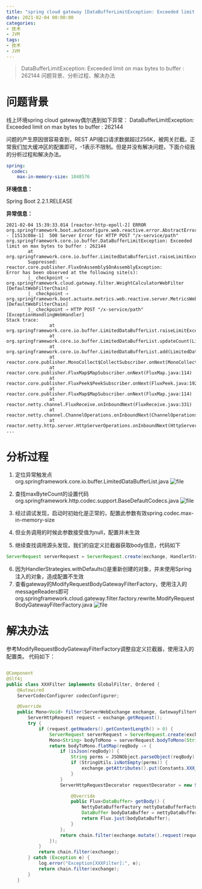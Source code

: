 ```yaml
---
title: "spring cloud gateway [DataBufferLimitException: Exceeded limit on max bytes to buffer : 262144]"
date: 2021-02-04 00:00:00
categories:
- 技术
- JVM
tags:
- 技术
- JVM
---
```


> DataBufferLimitException: Exceeded limit on max bytes to buffer : 262144
> 问题背景、分析过程、解决办法

<!-- more -->

# 问题背景
线上环境spring cloud gateway偶尔遇到如下异常：
DataBufferLimitException: Exceeded limit on max bytes to buffer : 262144

问题的产生原因很容易查到，REST API接口请求数据超过256K，被网关拦截。正常我们加大缓冲区的配置即可，-1表示不限制。但是并没有解决问题，下面介绍我的分析过程和解决办法。
```yaml
spring:
  codec:
    max-in-memory-size: 1048576
```

**环境信息：**

Spring Boot 2.2.1.RELEASE

**异常信息：**
```
2021-02-04 15:39:33.014 [reactor-http-epoll-2] ERROR org.springframework.boot.autoconfigure.web.reactive.error.AbstractErrorWebExceptionHandler - [1513c08e-1]  500 Server Error for HTTP POST "/x-service/path"
org.springframework.core.io.buffer.DataBufferLimitException: Exceeded limit on max bytes to buffer : 262144
        at org.springframework.core.io.buffer.LimitedDataBufferList.raiseLimitException(LimitedDataBufferList.java:101)
        Suppressed: reactor.core.publisher.FluxOnAssembly$OnAssemblyException:
Error has been observed at the following site(s):
        |_ checkpoint ⇢ org.springframework.cloud.gateway.filter.WeightCalculatorWebFilter [DefaultWebFilterChain]
        |_ checkpoint ⇢ org.springframework.boot.actuate.metrics.web.reactive.server.MetricsWebFilter [DefaultWebFilterChain]
        |_ checkpoint ⇢ HTTP POST "/x-service/path" [ExceptionHandlingWebHandler]
Stack trace:
                at org.springframework.core.io.buffer.LimitedDataBufferList.raiseLimitException(LimitedDataBufferList.java:101)
                at org.springframework.core.io.buffer.LimitedDataBufferList.updateCount(LimitedDataBufferList.java:94)
                at org.springframework.core.io.buffer.LimitedDataBufferList.add(LimitedDataBufferList.java:59)
                at reactor.core.publisher.MonoCollect$CollectSubscriber.onNext(MonoCollect.java:124)
                at reactor.core.publisher.FluxMap$MapSubscriber.onNext(FluxMap.java:114)
                at reactor.core.publisher.FluxPeek$PeekSubscriber.onNext(FluxPeek.java:192)
                at reactor.core.publisher.FluxMap$MapSubscriber.onNext(FluxMap.java:114)
                at reactor.netty.channel.FluxReceive.onInboundNext(FluxReceive.java:331)
                at reactor.netty.channel.ChannelOperations.onInboundNext(ChannelOperations.java:352)
                at reactor.netty.http.server.HttpServerOperations.onInboundNext(HttpServerOperations.java:484)
...
```

# 分析过程
1. 定位异常触发点
org.springframework.core.io.buffer.LimitedDataBufferList.java
![file](https://img-blog.csdnimg.cn/img_convert/2d69e2a7a9b9670dc79299ffd6eb7c46.png)

2. 查找maxByteCount的设置代码
org.springframework.http.codec.support.BaseDefaultCodecs.java
![file](https://img-blog.csdnimg.cn/img_convert/09c7e1ac1e765ec4af4b3799a3ad1a61.png)

3. 经过调试发现，启动时初始化是正常的，配置此参数有效spring.codec.max-in-memory-size
4. 但业务调用的时候此参数接受值为null，配置并未生效
5. 继续查找调用源头发现，我们的自定义拦截器获取body信息，代码如下

```java
ServerRequest serverRequest = ServerRequest.create(exchange, HandlerStrategies.withDefaults().messageReaders());
```
6. 因为HandlerStrategies.withDefaults()是重新创建的对象，并未使用Spring注入的对象，造成配置不生效
7. 查看gateway的ModifyRequestBodyGatewayFilterFactory，使用注入的messageReaders即可
org.springframework.cloud.gateway.filter.factory.rewrite.ModifyRequestBodyGatewayFilterFactory.java
![file](https://img-blog.csdnimg.cn/img_convert/298d7425add55807919c628f0b2dadec.png)

# 解决办法
参考ModifyRequestBodyGatewayFilterFactory调整自定义拦截器，使用注入的配置类。
代码如下：

```java

@Component
@Slf4j
public class XXXFilter implements GlobalFilter, Ordered {
    @Autowired
    ServerCodecConfigurer codecConfigurer;

    @Override
    public Mono<Void> filter(ServerWebExchange exchange, GatewayFilterChain chain) {
        ServerHttpRequest request = exchange.getRequest();
        try {
            if (request.getHeaders().getContentLength() > 0) {
                ServerRequest serverRequest = ServerRequest.create(exchange, codecConfigurer.getReaders());
                Mono<String> bodyToMono = serverRequest.bodyToMono(String.class);
                return bodyToMono.flatMap(reqBody -> {
                    if (isJson(reqBody)) {
                        String perms = JSONObject.parseObject(reqBody).getString("perms");
                        if (StringUtils.isNotEmpty(perms)) {
                            exchange.getAttributes().put(Constants.XXX_REQUEST_PERMS_ATTR, perms);
                        }
                    }
                    ServerHttpRequestDecorator requestDecorator = new ServerHttpRequestDecorator(exchange.getRequest()) {

                        @Override
                        public Flux<DataBuffer> getBody() {
                            NettyDataBufferFactory nettyDataBufferFactory = new NettyDataBufferFactory(ByteBufAllocator.DEFAULT);
                            DataBuffer bodyDataBuffer = nettyDataBufferFactory.wrap(reqBody.getBytes());
                            return Flux.just(bodyDataBuffer);
                        }
                    };
                    return chain.filter(exchange.mutate().request(requestDecorator).build());
                });
            }
            return chain.filter(exchange);
        } catch (Exception e) {
            log.error("Exception[XXXFilter]:", e);
            return chain.filter(exchange);
        }
    }
```
